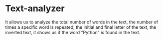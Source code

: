 # Text-analyzer
It allows us to analyze the total number of words in the text, the number of times a specific word is repeated, the initial and final letter of the text, the inverted text, it shows us if the word "Python" is found in the text.
